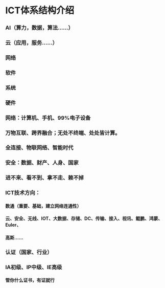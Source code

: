 # ICT体系结构介绍

### AI（算力，数据，算法......）

### 云（应用，服务......）

### 网络

### 软件

### 系统

### 硬件



### 网络：计算机、手机、99%电子设备

### 万物互联、跨界融合；无处不终端、处处皆计算。

### 全连接、物联网络、智能时代



### 安全：数据、财产、人身、国家

### 进不来、看不到、拿不走、赖不掉



### ICT技术方向：

#### 数通（重要、基础，建立网络连通性）

#### 云、安全、无线、IOT、大数据、存储、DC、传输、接入、视讯、鲲鹏、鸿蒙、Euler、

#### 高斯……



### 认证（国家、行业）

### IA初级、IP中级、IE高级

#### 管你什么证书，有证就行